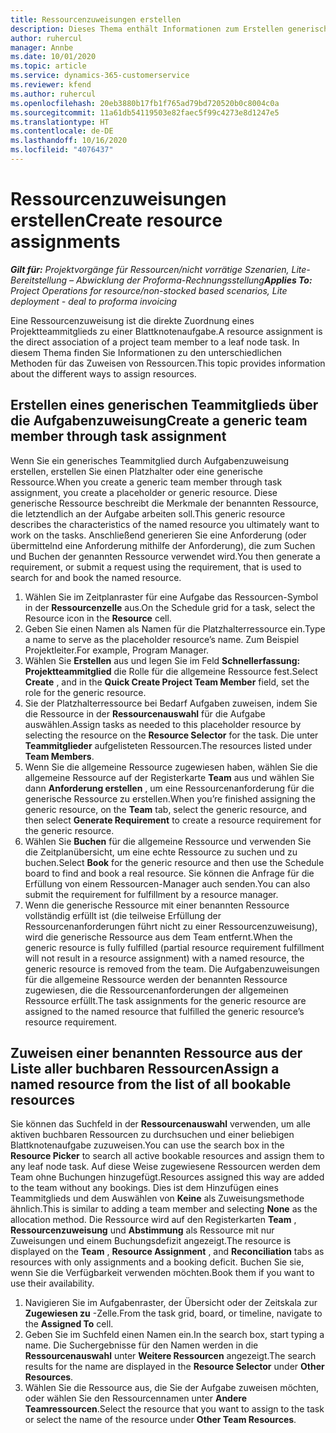 ```yaml
---
title: Ressourcenzuweisungen erstellen
description: Dieses Thema enthält Informationen zum Erstellen generischer und benannter Ressourcenzuweisungen.
author: ruhercul
manager: Annbe
ms.date: 10/01/2020
ms.topic: article
ms.service: dynamics-365-customerservice
ms.reviewer: kfend
ms.author: ruhercul
ms.openlocfilehash: 20eb3880b17fb1f765ad79bd720520b0c8004c0a
ms.sourcegitcommit: 11a61db54119503e82faec5f99c4273e8d1247e5
ms.translationtype: HT
ms.contentlocale: de-DE
ms.lasthandoff: 10/16/2020
ms.locfileid: "4076437"
---
```

# <a name="create-resource-assignments"></a><span data-ttu-id="0e0c9-103">Ressourcenzuweisungen erstellen</span><span class="sxs-lookup"><span data-stu-id="0e0c9-103">Create resource assignments</span></span>

<span data-ttu-id="0e0c9-104">_**Gilt für:** Projektvorgänge für Ressourcen/nicht vorrätige Szenarien, Lite-Bereitstellung – Abwicklung der Proforma-Rechnungsstellung_</span><span class="sxs-lookup"><span data-stu-id="0e0c9-104">_**Applies To:** Project Operations for resource/non-stocked based scenarios, Lite deployment - deal to proforma invoicing_</span></span>


<span data-ttu-id="0e0c9-105">Eine Ressourcenzuweisung ist die direkte Zuordnung eines Projektteammitglieds zu einer Blattknotenaufgabe.</span><span class="sxs-lookup"><span data-stu-id="0e0c9-105">A resource assignment is the direct association of a project team member to a leaf node task.</span></span> <span data-ttu-id="0e0c9-106">In diesem Thema finden Sie Informationen zu den unterschiedlichen Methoden für das Zuweisen von Ressourcen.</span><span class="sxs-lookup"><span data-stu-id="0e0c9-106">This topic provides information about the different ways to assign resources.</span></span>

## <a name="create-a-generic-team-member-through-task-assignment"></a><span data-ttu-id="0e0c9-107">Erstellen eines generischen Teammitglieds über die Aufgabenzuweisung</span><span class="sxs-lookup"><span data-stu-id="0e0c9-107">Create a generic team member through task assignment</span></span>


<span data-ttu-id="0e0c9-108">Wenn Sie ein generisches Teammitglied durch Aufgabenzuweisung erstellen, erstellen Sie einen Platzhalter oder eine generische Ressource.</span><span class="sxs-lookup"><span data-stu-id="0e0c9-108">When you create a generic team member through task assignment, you create a placeholder or generic resource.</span></span> <span data-ttu-id="0e0c9-109">Diese generische Ressource beschreibt die Merkmale der benannten Ressource, die letztendlich an der Aufgabe arbeiten soll.</span><span class="sxs-lookup"><span data-stu-id="0e0c9-109">This generic resource describes the characteristics of the named resource you ultimately want to work on the tasks.</span></span> <span data-ttu-id="0e0c9-110">Anschließend generieren Sie eine Anforderung (oder übermittelnd eine Anforderung mithilfe der Anforderung), die zum Suchen und Buchen der genannten Ressource verwendet wird.</span><span class="sxs-lookup"><span data-stu-id="0e0c9-110">You then generate a requirement, or submit a request using the requirement, that is used to search for and book the named resource.</span></span>

1. <span data-ttu-id="0e0c9-111">Wählen Sie im Zeitplanraster für eine Aufgabe das Ressourcen-Symbol in der **Ressourcenzelle** aus.</span><span class="sxs-lookup"><span data-stu-id="0e0c9-111">On the Schedule grid for a task, select the Resource icon in the **Resource** cell.</span></span>
2. <span data-ttu-id="0e0c9-112">Geben Sie einen Namen als Namen für die Platzhalterressource ein.</span><span class="sxs-lookup"><span data-stu-id="0e0c9-112">Type a name to serve as the placeholder resource’s name.</span></span> <span data-ttu-id="0e0c9-113">Zum Beispiel Projektleiter.</span><span class="sxs-lookup"><span data-stu-id="0e0c9-113">For example, Program Manager.</span></span>
3. <span data-ttu-id="0e0c9-114">Wählen Sie **Erstellen** aus und legen Sie im Feld **Schnellerfassung: Projektteammitglied** die Rolle für die allgemeine Ressource fest.</span><span class="sxs-lookup"><span data-stu-id="0e0c9-114">Select **Create** , and in the **Quick Create Project Team Member** field, set the role for the generic resource.</span></span>
4. <span data-ttu-id="0e0c9-115">Sie der Platzhalterressource bei Bedarf Aufgaben zuweisen, indem Sie die Ressource in der **Ressourcenauswahl** für die Aufgabe auswählen.</span><span class="sxs-lookup"><span data-stu-id="0e0c9-115">Assign tasks as needed to this placeholder resource by selecting the resource on the **Resource Selector** for the task.</span></span> <span data-ttu-id="0e0c9-116">Die unter **Teammitglieder** aufgelisteten Ressourcen.</span><span class="sxs-lookup"><span data-stu-id="0e0c9-116">The resources listed under **Team Members**.</span></span>
5. <span data-ttu-id="0e0c9-117">Wenn Sie die allgemeine Ressource zugewiesen haben, wählen Sie die allgemeine Ressource auf der Registerkarte **Team** aus und wählen Sie dann **Anforderung erstellen** , um eine Ressourcenanforderung für die generische Ressource zu erstellen.</span><span class="sxs-lookup"><span data-stu-id="0e0c9-117">When you’re finished assigning the generic resource, on the **Team** tab, select the generic resource, and then select **Generate Requirement** to create a resource requirement for the generic resource.</span></span>
6. <span data-ttu-id="0e0c9-118">Wählen Sie **Buchen** für die allgemeine Ressource und verwenden Sie die Zeitplanübersicht, um eine echte Ressource zu suchen und zu buchen.</span><span class="sxs-lookup"><span data-stu-id="0e0c9-118">Select **Book** for the generic resource and then use the Schedule board to find and book a real resource.</span></span> <span data-ttu-id="0e0c9-119">Sie können die Anfrage für die Erfüllung von einem Ressourcen-Manager auch senden.</span><span class="sxs-lookup"><span data-stu-id="0e0c9-119">You can also submit the requirement for fulfillment by a resource manager.</span></span>
7. <span data-ttu-id="0e0c9-120">Wenn die generische Ressource mit einer benannten Ressource vollständig erfüllt ist (die teilweise Erfüllung der Ressourcenanforderungen führt nicht zu einer Ressourcenzuweisung), wird die generische Ressource aus dem Team entfernt.</span><span class="sxs-lookup"><span data-stu-id="0e0c9-120">When the generic resource is fully fulfilled (partial resource requirement fulfillment will not result in a resource assignment) with a named resource, the generic resource is removed from the team.</span></span> <span data-ttu-id="0e0c9-121">Die Aufgabenzuweisungen für die allgemeine Ressource werden der benannten Ressource zugewiesen, die die Ressourcenanforderungen der allgemeinen Ressource erfüllt.</span><span class="sxs-lookup"><span data-stu-id="0e0c9-121">The task assignments for the generic resource are assigned to the named resource that fulfilled the generic resource’s resource requirement.</span></span>

## <a name="assign-a-named-resource-from-the-list-of-all-bookable-resources"></a><span data-ttu-id="0e0c9-122">Zuweisen einer benannten Ressource aus der Liste aller buchbaren Ressourcen</span><span class="sxs-lookup"><span data-stu-id="0e0c9-122">Assign a named resource from the list of all bookable resources</span></span>

<span data-ttu-id="0e0c9-123">Sie können das Suchfeld in der **Ressourcenauswahl** verwenden, um alle aktiven buchbaren Ressourcen zu durchsuchen und einer beliebigen Blattknotenaufgabe zuzuweisen.</span><span class="sxs-lookup"><span data-stu-id="0e0c9-123">You can use the search box in the **Resource Picker** to search all active bookable resources and assign them to any leaf node task.</span></span> <span data-ttu-id="0e0c9-124">Auf diese Weise zugewiesene Ressourcen werden dem Team ohne Buchungen hinzugefügt.</span><span class="sxs-lookup"><span data-stu-id="0e0c9-124">Resources assigned this way are added to the team without any bookings.</span></span> <span data-ttu-id="0e0c9-125">Dies ist dem Hinzufügen eines Teammitglieds und dem Auswählen von **Keine** als Zuweisungsmethode ähnlich.</span><span class="sxs-lookup"><span data-stu-id="0e0c9-125">This is similar to adding a team member and selecting **None** as the allocation method.</span></span> <span data-ttu-id="0e0c9-126">Die Ressource wird auf den Registerkarten **Team** , **Ressourcenzuweisung** und **Abstimmung** als Ressource mit nur Zuweisungen und einem Buchungsdefizit angezeigt.</span><span class="sxs-lookup"><span data-stu-id="0e0c9-126">The resource is displayed on the **Team** , **Resource Assignment** , and **Reconciliation** tabs as resources with only assignments and a booking deficit.</span></span> <span data-ttu-id="0e0c9-127">Buchen Sie sie, wenn Sie die Verfügbarkeit verwenden möchten.</span><span class="sxs-lookup"><span data-stu-id="0e0c9-127">Book them if you want to use their availability.</span></span>

1. <span data-ttu-id="0e0c9-128">Navigieren Sie im Aufgabenraster, der Übersicht oder der Zeitskala zur **Zugewiesen zu** -Zelle.</span><span class="sxs-lookup"><span data-stu-id="0e0c9-128">From the task grid, board, or timeline, navigate to the **Assigned To** cell.</span></span>
2. <span data-ttu-id="0e0c9-129">Geben Sie im Suchfeld einen Namen ein.</span><span class="sxs-lookup"><span data-stu-id="0e0c9-129">In the search box, start typing a name.</span></span> <span data-ttu-id="0e0c9-130">Die Suchergebnisse für den Namen werden in die **Ressourcenauswahl** unter **Weitere Ressourcen** angezeigt.</span><span class="sxs-lookup"><span data-stu-id="0e0c9-130">The search results for the name are displayed in the **Resource Selector** under **Other Resources**.</span></span>
3. <span data-ttu-id="0e0c9-131">Wählen Sie die Ressource aus, die Sie der Aufgabe zuweisen möchten, oder wählen Sie den Ressourcennamen unter **Andere Teamressourcen**.</span><span class="sxs-lookup"><span data-stu-id="0e0c9-131">Select the resource that you want to assign to the task or select the name of the resource under **Other Team Resources**.</span></span>
